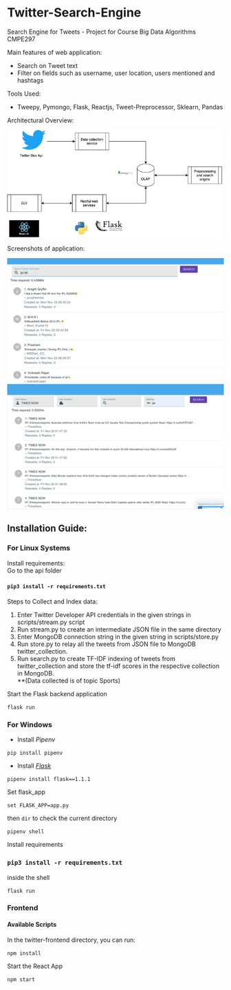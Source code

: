 # Twitter-Search-Engine
Search Engine for Tweets - Project for Course Big Data Algorithms CMPE297


Main features of web application:  
- Search on Tweet text
- Filter on fields such as username, user location, users mentioned and hashtags 

Tools Used: 

- Tweepy, Pymongo, Flask, Reactjs, Tweet-Preprocessor, Sklearn, Pandas

Architectural Overview:  

<img src="https://github.com/purvimisal/Twitter-Search-Engine/blob/main/ss/archoverview.jpg" width="500">


Screenshots of application: 

<img src="https://github.com/purvimisal/Twitter-Search-Engine/blob/main/ss/searchtext.png" width="700">
<img src="https://github.com/purvimisal/Twitter-Search-Engine/blob/main/ss/searchfields.png" width="700">


## Installation Guide:

### For Linux Systems

Install requirements:   
Go to the api folder 
#### `pip3 install -r requirements.txt`


Steps to Collect and Index data:  

1. Enter Twitter Developer API credentials in the given strings in scripts/stream.py script
2. Run stream.py to create an intermediate JSON file in the same directory
3. Enter MongoDB connection string in the given string in scripts/store.py 
4. Run store.py to relay all the tweets from JSON file to MongoDB twitter_collection.
5. Run search.py to create TF-IDF indexing of tweets from twitter_collection and store the tf-idf scores in the respective collection in MongoDB.  
**(Data collected is of topic Sports)



Start the Flask backend application
```
flask run
```

### For Windows
* Install _Pipenv_

```
pip install pipenv
```

* Install _[Flask](https://palletsprojects.com/p/flask/)_

```
pipenv install flask==1.1.1
```
Set flask_app
```
set FLASK_APP=app.py
```

then ```dir``` to check the current directory

```
pipenv shell
```

Install requirements
### `pip3 install -r requirements.txt`

inside the shell

```
flask run
```

### Frontend 


#### Available Scripts

In the twitter-frontend directory, you can run:
```
npm install
```
Start the React App 
```
npm start
```
